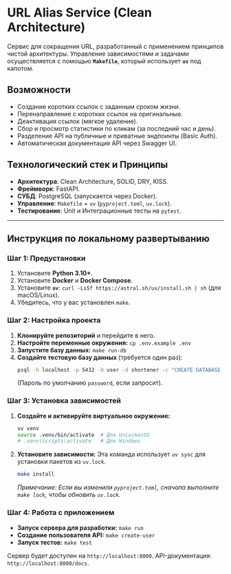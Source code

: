 # URL Alias Service (Clean Architecture)

Сервис для сокращения URL, разработанный с применением принципов чистой архитектуры. Управление зависимостями и задачами осуществляется с помощью **`Makefile`**, который использует **`uv`** под капотом.

## Возможности

*   Создание коротких ссылок с заданным сроком жизни.
*   Перенаправление с коротких ссылок на оригинальные.
*   Деактивация ссылок (мягкое удаление).
*   Сбор и просмотр статистики по кликам (за последний час и день).
*   Разделение API на публичные и приватные эндпоинты (Basic Auth).
*   Автоматическая документация API через Swagger UI.

## Технологический стек и Принципы

*   **Архитектура**: Clean Architecture, SOLID, DRY, KISS.
*   **Фреймворк**: FastAPI.
*   **СУБД**: PostgreSQL (запускается через Docker).
*   **Управление**: `Makefile` + `uv` (`pyproject.toml`, `uv.lock`).
*   **Тестирование**: Unit и Интеграционные тесты на `pytest`.

---

## Инструкция по локальному развертыванию

### Шаг 1: Предустановки

1.  Установите **Python 3.10+**.
2.  Установите **Docker** и **Docker Compose**.
3.  Установите **`uv`**: `curl -LsSf https://astral.sh/uv/install.sh | sh` (для macOS/Linux).
4.  Убедитесь, что у вас установлен `make`.

### Шаг 2: Настройка проекта

1.  **Клонируйте репозиторий** и перейдите в него.
2.  **Настройте переменные окружения:** `cp .env.example .env`
3.  **Запустите базу данных:** `make run-db`
4.  **Создайте тестовую базу данных** (требуется один раз):
    ```bash
    psql -h localhost -p 5432 -U user -d shortener -c "CREATE DATABASE shortener_test;"
    ```
    (Пароль по умолчанию `password`, если запросит).

### Шаг 3: Установка зависимостей

1.  **Создайте и активируйте виртуальное окружение:**
    ```bash
    uv venv
    source .venv/bin/activate  # Для Unix/macOS
    # .venv\Scripts\activate   # Для Windows
    ```
2.  **Установите зависимости:**
    Эта команда использует `uv sync` для установки пакетов из `uv.lock`.
    ```bash
    make install
    ```
    *Примечание: Если вы изменили `pyproject.toml`, сначала выполните `make lock`, чтобы обновить `uv.lock`.*

### Шаг 4: Работа с приложением

*   **Запуск сервера для разработки:** `make run`
*   **Создание пользователя API:** `make create-user`
*   **Запуск тестов:** `make test`

Сервер будет доступен на `http://localhost:8000`.
API-документация: `http://localhost:8000/docs`.